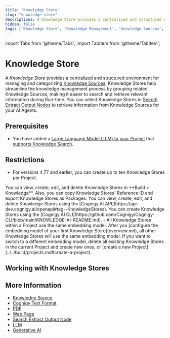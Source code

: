 ```yaml
---
title: "Knowledge Store"
slug: "knowledge-store"
descriptions: A Knowledge Store provides a centralized and structured environment for managing and categorizing Knowledge Sources. Knowledge Stores help streamline the knowledge management process by grouping related Knowledge Sources, making it easier to search and retrieve relevant information during Run-time.
hidden: false
tags: ['Knowledge Store', 'Knowledge Management', 'Knowledge Sources', 'Information Retrieval', 'Knowledge Organization']
---
```



import Tabs from '@theme/Tabs';
import TabItem from '@theme/TabItem';

# Knowledge Store

A _Knowledge Store_ provides a centralized and structured environment for managing and categorizing [Knowledge Sources](knowledge-source/knowledge-source.md). Knowledge Stores help streamline the knowledge management process by grouping related Knowledge Sources, making it easier to search and retrieve relevant information during Run-time. You can select Knowledge Stores in [Search Extract Output Nodes](../../build/node-reference/other-nodes/search-extract-output.md) to retrieve information from Knowledge Sources for your AI Agents.

## Prerequisites

- You have added a [Large Language Model (LLM) to your Project](../llms/providers/all-providers.md) that [supports Knowledge Search](../../empower/llms/model-support-by-feature.md).

## Restrictions

- For versions 4.77 and earlier, you can create up to ten Knowledge Stores per Project.
<Tabs>
  <TabItem value="tab1" label="GUI" default>
    You can view, create, edit, and delete Knowledge Stores in **Build > Knowledge**. Also, you can copy Knowledge Stores' Reference ID and export Knowledge Stores as Packages.

  </TabItem>
  <TabItem value="tab2" label="API">
    You can view, create, edit, and delete Knowledge Stores using the [Cognigy.AI API](https://api-dev.cognigy.ai/openapi#tag--KnowledgeStores).

  </TabItem>
  <TabItem value="tab3" label="CLI">
    You can create Knowledge Stores using the [Cognigy.AI CLI](https://github.com/Cognigy/Cognigy-CLI/blob/main/KNOWLEDGE-AI-README.md).

  </TabItem>
</Tabs>
- All Knowledge Stores within a Project use the same embedding model. After you [configure the embedding model of your first Knowledge Store](overview.md), all other Knowledge Stores will use the same embedding model. If you want to switch to a different embedding model, delete all existing Knowledge Stores in the current Project and create new ones, or [create a new Project](../../build/projects.md#create-a-project).

## Working with Knowledge Stores

## More Information

- [Knowledge Source](knowledge-source/knowledge-source.md)
- [Cognigy Text Format](knowledge-source/text-formats/ctxt.md)
- [PDF](knowledge-source/text-formats/pdf.md)
- [Web Page](knowledge-source/text-formats/web-page.md)
- [Search Extract Output Node](../../build/node-reference/other-nodes/search-extract-output.md)
- [LLM](../llms/overview.md)
- [Generative AI](../generative-ai.md)
